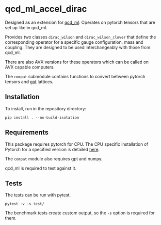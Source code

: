 # qcd_ml_accel_dirac

Designed as an extension for [qcd_ml](https://github.com/daknuett/qcd_ml). Operates on pytorch tensors
that are set up like in qcd_ml.

Provides two classes `dirac_wilson` and `dirac_wilson_clover` that define the corresponding operator
for a specific gauge configuration, mass and coupling.
They are designed to be used interchangeably with those from qcd_ml.

There are also AVX versions for these operators which can be called on AVX capable computers.

The ``compat`` submodule contains functions to convert between pytorch tensors and
[gpt](https://github.com/lehner/gpt) lattices.


## Installation

To install, run in the repository directory:
````
pip install . --no-build-isolation
````

## Requirements

This package requires pytorch for CPU. The CPU specific installation of Pytorch for a specified
version is detailed [here](https://pytorch.org/get-started/previous-versions/).

The ``compat`` module also requires gpt and numpy.

qcd_ml is required to test against it.

## Tests

The tests can be run with pytest.
````
pytest -v -s test/
````
The benchmark tests create custom output, so the ``-s`` option is required for them.
